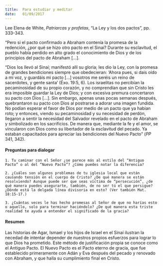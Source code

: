 ```yaml
---
title:  Para estudiar y meditar
date:   01/09/2017
---
```


Lee Elena de White, *Patriarcas y profetas*, “La Ley y los dos pactos”, pp. 333-343.

“Pero si el pacto confirmado a Abraham contenía la promesa de la redención, ¿por qué se hizo otro pacto en el Sinaí? Durante su esclavitud, el pueblo había perdido en alto grado el conocimiento de Dios y de los principios del pacto de Abraham […].

“Dios los llevó al Sinaí; manifestó allí su gloria; les dio la Ley, con la promesa de grandes bendiciones siempre que obedecieran: ‘Ahora pues, si dais oído a mi voz, y guardáis mi pacto […] vosotros me seréis un reino de sacerdotes, y gente santa’ (Éxo. 19:5, 6). Los israelitas no percibían la pecaminosidad de su propio corazón, y no comprendían que sin Cristo les era imposible guardar la Ley de Dios; y con excesiva premura concertaron su pacto con Dios […]. Sin embargo, apenas unas pocas semanas después, quebrantaron su pacto con Dios al postrarse a adorar una imagen fundida. No podían esperar el favor de Dios por medio de un pacto que ya habían roto; y entonces, viendo su pecaminosidad y su necesidad de perdón, llegaron a sentir la necesidad del Salvador revelado en el pacto de Abraham y simbolizado en los sacrificios. De manera que, mediante la fe y el amor, se vincularon con Dios como su libertador de la esclavitud del pecado. Ya estaban capacitados para apreciar las bendiciones del Nuevo Pacto” (*PP* 341, 342).

#### Preguntas para dialogar

`1. Tu caminar con el Señor ¿se parece más al estilo del “Antiguo Pacto” o al del “Nuevo Pacto”? ¿Cómo puedes notar la diferencia?`

`2. ¿Cuáles son algunos problemas de tu iglesia local que están causando tensión en el cuerpo de Cristo? ¿De qué manera se están resolviendo? Aunque puede ser que seas víctima de “persecución”, ¿de qué manera puedes asegurarte, también, de no ser tú el que persigue? ¿Dónde está la delgada línea divisoria en esto? (Ver también Mat. 18:15-17.)`

`3. ¿Cuántas veces le has hecho promesas al Señor de que no harías esto o aquello, solo para terminar haciéndolo? ¿De qué manera esta triste realidad te ayuda a entender el significado de la gracia?`

#### Resumen

Las historias de Agar, Ismael y los hijos de Israel en el Sinaí ilustran la necedad de intentar depender de nuestros propios esfuerzos para lograr lo que Dios ha prometido. Este método de justificación propia se conoce como el Antiguo Pacto. El Nuevo Pacto es el Pacto eterno de gracia, que fue establecido primeramente con Adán y Eva después del pecado y renovado con Abraham, y que halla su cumplimiento final en Cristo.